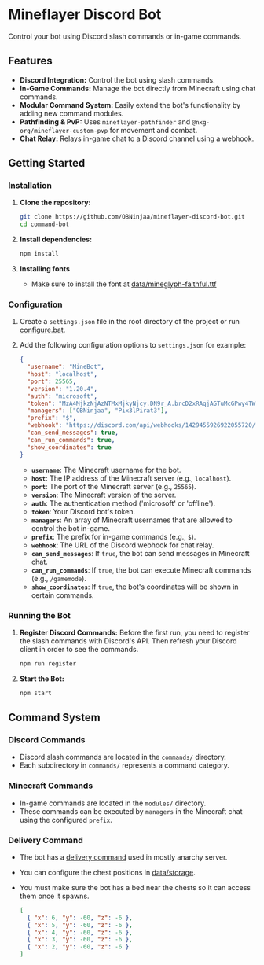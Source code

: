 # Mineflayer Discord Bot

Control your bot using Discord slash commands or in-game commands.

## Features

- **Discord Integration:** Control the bot using slash commands.
- **In-Game Commands:** Manage the bot directly from Minecraft using chat commands.
- **Modular Command System:** Easily extend the bot's functionality by adding new command modules.
- **Pathfinding & PvP:** Uses `mineflayer-pathfinder` and `@nxg-org/mineflayer-custom-pvp` for movement and combat.
- **Chat Relay:** Relays in-game chat to a Discord channel using a webhook.

## Getting Started

### Installation

1.  **Clone the repository:**

    ```bash
    git clone https://github.com/OBNinjaa/mineflayer-discord-bot.git
    cd command-bot
    ```

2.  **Install dependencies:**

    ```bash
    npm install
    ```

3.  **Installing fonts**
    - Make sure to install the font at [data/mineglyph-faithful.ttf](data/mineglyph-faithful.ttf)

### Configuration

1.  Create a `settings.json` file in the root directory of the project or run [configure.bat](configure.bat).

2.  Add the following configuration options to `settings.json` for example:

    ```json
    {
      "username": "MineBot",
      "host": "localhost",
      "port": 25565,
      "version": "1.20.4",
      "auth": "microsoft",
      "token": "MzA4MjkzNjAzNTMxMjkyNjcy.DN9r_A.brcD2xRAqjAGTuMcGPwy4TWVQdg",
      "managers": ["OBNinjaa", "Pix3lPirat3"],
      "prefix": "$",
      "webhook": "https://discord.com/api/webhooks/1429455926922055720/WVNbCPJnjgDZVA-XQmgSdgO0AL5cc8gX1spMkF3DRavrGmeBB6R5zrgw",
      "can_send_messages": true,
      "can_run_commands": true,
      "show_coordinates": true
    }
    ```

    - **`username`**: The Minecraft username for the bot.
    - **`host`**: The IP address of the Minecraft server (e.g., `localhost`).
    - **`port`**: The port of the Minecraft server (e.g., `25565`).
    - **`version`**: The Minecraft version of the server.
    - **`auth`**: The authentication method ('microsoft' or 'offline').
    - **`token`**: Your Discord bot's token.
    - **`managers`**: An array of Minecraft usernames that are allowed to control the bot in-game.
    - **`prefix`**: The prefix for in-game commands (e.g., `$`).
    - **`webhook`**: The URL of the Discord webhook for chat relay.
    - **`can_send_messages`**: If `true`, the bot can send messages in Minecraft chat.
    - **`can_run_commands`**: If `true`, the bot can execute Minecraft commands (e.g., `/gamemode`).
    - **`show_coordinates`**: If `true`, the bot's coordinates will be shown in certain commands.

### Running the Bot

1.  **Register Discord Commands:**
    Before the first run, you need to register the slash commands with Discord's API. Then refresh your Discord client in order to see the commands.

    ```bash
    npm run register
    ```

2.  **Start the Bot:**
    ```bash
    npm start
    ```

## Command System

### Discord Commands

- Discord slash commands are located in the `commands/` directory.
- Each subdirectory in `commands/` represents a command category.

### Minecraft Commands

- In-game commands are located in the `modules/` directory.
- These commands can be executed by `managers` in the Minecraft chat using the configured `prefix`.

### Delivery Command

- The bot has a [delivery command](modules/kit.js) used in mostly anarchy server.
- You can configure the chest positions in [data/storage](data/storage).
- You must make sure the bot has a bed near the chests so it can access them once it spawns.

  ```json
  [
    { "x": 6, "y": -60, "z": -6 },
    { "x": 5, "y": -60, "z": -6 },
    { "x": 4, "y": -60, "z": -6 },
    { "x": 3, "y": -60, "z": -6 },
    { "x": 2, "y": -60, "z": -6 }
  ]
  ```
